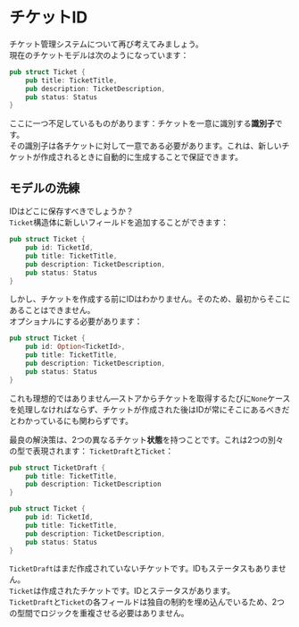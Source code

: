 # チケットID

チケット管理システムについて再び考えてみましょう。\
現在のチケットモデルは次のようになっています：

```rust
pub struct Ticket {
    pub title: TicketTitle,
    pub description: TicketDescription,
    pub status: Status
}
```

ここに一つ不足しているものがあります：チケットを一意に識別する**識別子**です。\
その識別子は各チケットに対して一意である必要があります。これは、新しいチケットが作成されるときに自動的に生成することで保証できます。

## モデルの洗練

IDはどこに保存すべきでしょうか？\
`Ticket`構造体に新しいフィールドを追加することができます：

```rust
pub struct Ticket {
    pub id: TicketId,
    pub title: TicketTitle,
    pub description: TicketDescription,
    pub status: Status
}
```

しかし、チケットを作成する前にIDはわかりません。そのため、最初からそこにあることはできません。\
オプショナルにする必要があります：

```rust
pub struct Ticket {
    pub id: Option<TicketId>,
    pub title: TicketTitle,
    pub description: TicketDescription,
    pub status: Status
}
```

これも理想的ではありません—ストアからチケットを取得するたびに`None`ケースを処理しなければならず、チケットが作成された後はIDが常にそこにあるべきだとわかっているにも関わらずです。

最良の解決策は、2つの異なるチケット**状態**を持つことです。これは2つの別々の型で表現されます：
`TicketDraft`と`Ticket`：

```rust
pub struct TicketDraft {
    pub title: TicketTitle,
    pub description: TicketDescription
}

pub struct Ticket {
    pub id: TicketId,
    pub title: TicketTitle,
    pub description: TicketDescription,
    pub status: Status
}
```

`TicketDraft`はまだ作成されていないチケットです。IDもステータスもありません。\
`Ticket`は作成されたチケットです。IDとステータスがあります。\
`TicketDraft`と`Ticket`の各フィールドは独自の制約を埋め込んでいるため、2つの型間でロジックを重複させる必要はありません。